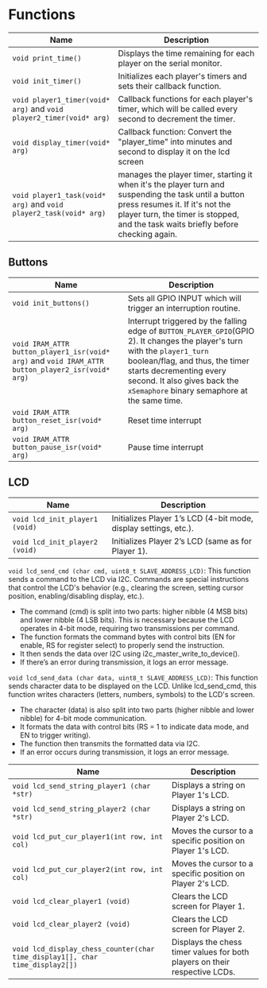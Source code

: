 # Functions

|Name|Description|
|----|-----------|
|`void print_time()`|Displays the time remaining for each player on the serial monitor.|
|`void init_timer()`|Initializes each player's timers and sets their callback function.|
|`void player1_timer(void* arg)` and `void player2_timer(void* arg)`|Callback functions for each player's timer, which will be called every second to decrement the timer.|
|`void display_timer(void* arg)`|Callback function: Convert the "player_time" into minutes and second to display it on the lcd screen|
|`void player1_task(void* arg)` and `void player2_task(void* arg)`| manages the player timer, starting it when it's the player turn and suspending the task until a button press resumes it. If it's not the player turn, the timer is stopped, and the task waits briefly before checking again.|


## Buttons

|Name|Description|
|----|-----------|
|`void init_buttons()`|Sets all GPIO INPUT which will trigger an interruption routine.|
|`void IRAM_ATTR button_player1_isr(void* arg)` and `void IRAM_ATTR button_player2_isr(void* arg)`|Interrupt triggered by the falling edge of `BUTTON_PLAYER_GPIO`(GPIO 2). It changes the player's turn with the `player1_turn` boolean/flag, and thus, the timer starts decrementing every second. It also gives back the `xSemaphore` binary semaphore at the same time.|
|`void IRAM_ATTR button_reset_isr(void* arg)`| Reset time interrupt |
|`void IRAM_ATTR button_pause_isr(void* arg)`| Pause time interrupt |


## LCD

|Name|Description|
|----|-----------|
|`void lcd_init_player1 (void)`|Initializes Player 1’s LCD (4-bit mode, display settings, etc.).|
|`void lcd_init_player2 (void)`|Initializes Player 2’s LCD (same as for Player 1).|

`void lcd_send_cmd (char cmd, uint8_t SLAVE_ADDRESS_LCD)`: This function sends a command to the LCD via I2C. Commands are special instructions that control the LCD's behavior (e.g., clearing the screen, setting cursor position, enabling/disabling display, etc.).
- The command (cmd) is split into two parts: higher nibble (4 MSB bits) and lower nibble (4 LSB bits). This is necessary because the LCD operates in 4-bit mode, requiring two transmissions per command.
- The function formats the command bytes with control bits (EN for enable, RS for register select) to properly send the instruction.
- It then sends the data over I2C using i2c_master_write_to_device().
- If there’s an error during transmission, it logs an error message.

`void lcd_send_data (char data, uint8_t SLAVE_ADDRESS_LCD)`: This function sends character data to be displayed on the LCD. Unlike lcd_send_cmd, this function writes characters (letters, numbers, symbols) to the LCD's screen.
- The character (data) is also split into two parts (higher nibble and lower nibble) for 4-bit mode communication.
- It formats the data with control bits (RS = 1 to indicate data mode, and EN to trigger writing).
- The function then transmits the formatted data via I2C.
- If an error occurs during transmission, it logs an error message.

|Name|Description|
|----|-----------|
|`void lcd_send_string_player1 (char *str)`|Displays a string on Player 1's LCD.|
|`void lcd_send_string_player2 (char *str)`|Displays a string on Player 2's LCD.|
|`void lcd_put_cur_player1(int row, int col)`|Moves the cursor to a specific position on Player 1's LCD.|
|`void lcd_put_cur_player2(int row, int col)`|Moves the cursor to a specific position on Player 2's LCD.|
|`void lcd_clear_player1 (void)`|Clears the LCD screen for Player 1.|
|`void lcd_clear_player2 (void)`|Clears the LCD screen for Player 2.|
|`void lcd_display_chess_counter(char time_display1[], char time_display2[])`|Displays the chess timer values for both players on their respective LCDs.|
